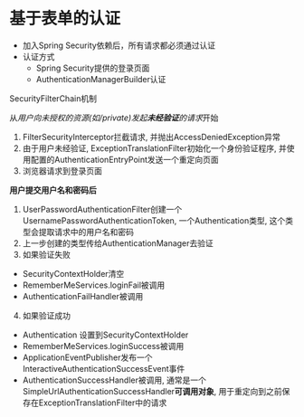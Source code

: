 # 基于表单的认证

- 加入Spring Security依赖后，所有请求都必须通过认证
- 认证方式
  - Spring Security提供的登录页面
  - AuthenticationManagerBuilder认证

SecurityFilterChain机制

从*用户向未授权的资源(如/private)发起**未经验证**的请求*开始

1. FilterSecurityInterceptor拦截请求, 并抛出AccessDeniedException异常
2. 由于用户未经验证, ExceptionTranslationFilter初始化一个身份验证程序, 并使用配置的AuthenticationEntryPoint发送一个重定向页面
3. 浏览器请求到登录页面

**用户提交用户名和密码后**

1. UserPasswordAuthenticationFilter创建一个UsernamePasswordAuthenticationToken, 一个Authentication类型, 这个类型会提取请求中的用户名和密码
2. 上一步创建的类型传给AuthenticationManager去验证
3. 如果验证失败
  - SecurityContextHolder清空
  - RememberMeServices.loginFail被调用
  - AuthenticationFailHandler被调用
4. 如果验证成功
  - Authentication 设置到SecurityContextHolder
  - RememberMeServices.loginSuccess被调用
  - ApplicationEventPublisher发布一个InteractiveAuthenticationSuccessEvent事件
  - AuthenticationSuccessHandler被调用, 通常是一个SimpleUrlAuthenticationSuccessHandler**可调用对象**, 用于重定向到之前保存在ExceptionTranslationFilter中的请求
